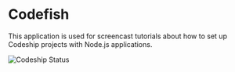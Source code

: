Codefish
======================

This application is used for screencast tutorials about how to set up Codeship projects with Node.js applications.

![Codeship Status](https://www.codeship.io/projects/fc752040-2fbb-0131-5900-2a476e047d07/status)
